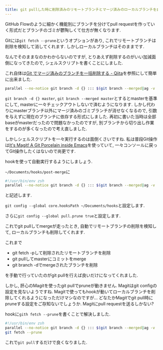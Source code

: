 ```yaml
---
title: git pullした時に削除済みのリモートブランチとマージ済みのローカルブランチを自動削除する
---
```


GitHub Flowのように細かく機能別にブランチを分けてpull requestを作っていく形式だとブランチのゴミが鬱陶しくて仕方が無くなります.

Gitには`git fetch --prune`というオプションがあり,
これでリモートブランチは削除を検知して消してくれます.
しかしローカルブランチはそのままです.

なんでそのままなのかわからないのですが,
とりあえず削除するのがいい加減面倒になってきたので,
シェルスクリプトを書くことにしました.

これ自体は[Git でマージ済みのブランチを一括削除する - Qiita](https://qiita.com/kyanny/items/10a57a4f1d2806e3a3b8)を参照にして簡単に出来ました.

~~~zsh
parallel --no-notice git branch -d {} ::: $(git branch --merged|ag -v '\*|master')
~~~

`git branch -d {} master`,
`git branch --merged master`とするとmasterを基準にして,
masterに一々チェックアウトしないで済むようになります.
しかし代わりにmasterブランチ以外にマージ済みのゴミブランチが消せなくなるので,
引数を与えずに現在のブランチに依存する形式にしました.
再初に書いた当時は全部baseがmasterだったので問題なかったのですが,
別ブランチから切り出し作業をするのが多くなったので考え直しました.

しかしシェルスクリプトを一々実行するのは面倒くさいですね.
私は普段Git操作は[It's Magit! A Git Porcelain inside Emacs](https://magit.vc/)を使っていて,
一々コンソールに戻ってGit操作したくはないので尚更です.

hookを使って自動実行するようにしましょう.

`~/Documents/hooks/post-merge`に

~~~zsh
#!/usr/bin/env zsh
parallel --no-notice git branch -d {} ::: $(git branch --merged|ag -v '\*|master')
~~~

と記述します.

`git config --global core.hooksPath ~/Documents/hooks`と設定します.

さらに`git config --global pull.prune true`と設定します.

これでgit pullしてmergeが走ったとき,
自動でリモートブランチの削除を検知して,
ローカルブランチも削除してくれます.

これまで

* git fetch -pして削除されたリモートブランチを削除
* git pullしてmasterにコミットをmerge
* git branch -dでmergeされたブランチを削除

を手動で行っていたのがgit pullを行えば良いだけになってくれました.

しかし,
肝心のMagitを使ったgit pullでpruneが動きません.
Magitはgit configの設定を見ないようですね.
Magitで使ってもhookが動いてローカルブランチを削除してくれるようになっただけマシなのですが…
どなたかMagitでgit pull時にpruneする設定をご存知ないでしょうか.
Magitにpull requestを送るしかない?

hookに`gith fetch --prune`を書くことで解決しました.

~~~zsh
#!/usr/bin/env zsh
parallel --no-notice git branch -d {} ::: $(git branch --merged|ag -v '\*|master')
git fetch --prune
~~~

これで`git pull`するだけで良くなりました.
